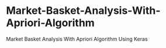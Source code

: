 # Market-Basket-Analysis-With-Apriori-Algorithm
Market Basket Analysis With Apriori Algorithm Using Keras
